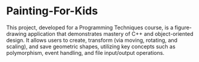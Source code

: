 # Painting-For-Kids
This project, developed for a Programming Techniques course, is a figure-drawing application that demonstrates mastery of C++ and object-oriented design. It allows users to create, transform (via moving, rotating, and scaling), and save geometric shapes, utilizing key concepts such as polymorphism, event handling, and file input/output operations.
